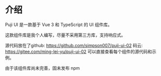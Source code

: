 # 介绍

Puji UI 是一款基于 Vue 3 和 TypeScript 的 UI 组件库。

这款组件库是我个人编写，尽量不采用第三方库，支持响应式。

源代码放在了github: https://github.com/simpson007/puji-ui-02
码云: https://gitee.com/ming-lei-yu/puji-ui-02
可以直接查看每个组件的源代码和示例。

由于该组件库尚未完善，固未发布 npm
